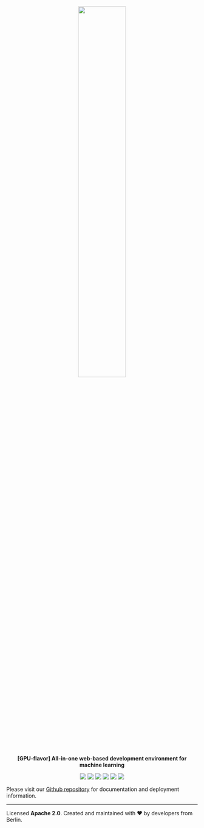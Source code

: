<h1 align="center">
    <a href="https://github.com/khulnasoft/ml-workspace" title="ML Workspace Home">
    <img width=50% alt="" src="https://github.com/khulnasoft/ml-workspace/raw/main/docs/images/ml-workspace-logo.png"> </a>
    <br>
</h1>

<p align="center">
    <strong>[GPU-flavor] All-in-one web-based development environment for machine learning</strong>
</p>

<p align="center">
<a href="https://hub.docker.com/r/khulnasoft/ml-workspace-gpu" title="Docker Image Version"><img src="https://images.microbadger.com/badges/version/khulnasoft/ml-workspace-gpu.svg"></a>
<a href="https://hub.docker.com/r/khulnasoft/ml-workspace-gpu" title="Docker Image Metadata"><img src="https://images.microbadger.com/badges/image/khulnasoft/ml-workspace-gpu.svg"></a>
<a href="https://hub.docker.com/r/khulnasoft/ml-workspace-gpu" title="Docker Pulls"><img src="https://img.shields.io/docker/pulls/khulnasoft/ml-workspace-gpu.svg"></a>
    <a href="https://github.com/khulnasoft/ml-workspace/blob/main/LICENSE" title="ML Workspace License"><img src="https://img.shields.io/badge/License-Apache%202.0-green.svg"></a>
    <a href="https://gitter.im/khulnasoft/ml-workspace" title="Chat on Gitter"><img src="https://badges.gitter.im/khulnasoft/ml-workspace.svg"></a>
    <a href="https://twitter.com/khulnasoft" title="KhulnaSoft DevOps on Twitter"><img src="https://img.shields.io/twitter/follow/khulnasoft.svg?style=social"></a>
</p>

Please visit our [Github repository](https://github.com/khulnasoft/ml-workspace#gpu-flavor) for documentation and deployment information.

---

Licensed **Apache 2.0**. Created and maintained with ❤️ by developers from Berlin.
